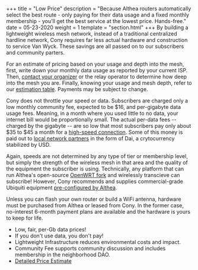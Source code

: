 +++
title = "Low Price"
description = "Because Althea routers automatically select the best route - only paying for their data usage and a fixed monthly membership - you'll get the best service at the lowest price. Hands-free."
date = 05-23-2020
weight = 1
template = "section.html"
+++
By building a lightweight wireless mesh network, instead of a traditional centralized hardline network, Cony requires far less actual hardware and construction to service Van Wyck. These savings are all passed on to our subscribers and community parters.

For an estimate of pricing based on your usage and depth into the mesh, first, write down your monthly data usage as reported by your current ISP. Then, [contact your organizer](@/contact.md) or the relay operator to determine how deep into the mesh you are. Finally, knowing your usage and mesh depth, refer to our [estimation table](@/low-price/estimate.md). Payments may be subject to change.

Cony does not throttle your speed or data. Subscribers are charged only a low monthly community fee, expected to be $16, and per-gigabyte data usage fees. Meaning, in a month where you used little to no data, your internet bill would be proportionally small. The actual per-data fees -- charged by the gigabyte -- are so low that most subscribers pay only about $35 to $45 a month for a [high-speed connection](/high-speed). Some of this money is paid out to [local network partners](/local-ownership) in the form of Dai, a crytocurrency stabilized by USD.

Again, speeds are not determined by any type of tier or membership level, but simply the strength of the wireless mesh in that area and the quality of the equipment the subscriber is using. Technically, any platform that can run Althea's open-source <a href="https://github.com/althea-net/althea-firmware" target="_blank">OpenWRT fork</a> and wirelessly transcieve can subscribe! However, Cony recommends and supplies commercial-grade Ubiquiti equipment <a href="https://althea-routers.myshopify.com/" target="_blank">pre-configured by Althea</a>.

Unless you can flash your own router or build a WiFi antenna, hardware must be purchased from Althea or leased from Cony. In the former case, no-interest 6-month payment plans are available and the hardware is yours to keep for life.

- Low, fair, per-Gb data prices!
- If you don't use data, you don't pay!
- Lightweight Infrastructure reduces environmental costs and impact.
- Community Fee supports community discussion and includes membership in the neighborhood DAO.
- [Detailed Price Estimate](@/low-price/estimate.md)
